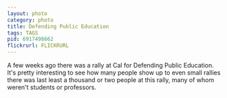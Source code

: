 ```yaml
---
layout: photo
category: photo
title: Defending Public Education
tags: TAGS
pid: 6917498662
flickrurl: FLICKRURL
---
```



A few weeks ago there was a rally at Cal for Defending Public Education. It's pretty interesting to see how many people show up to even small rallies there was last least a thousand or two people at this rally, many of whom weren't students or professors.